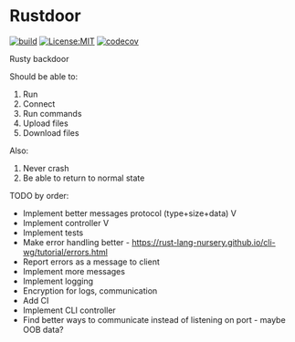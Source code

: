 # Rustdoor

[![build](https://travis-ci.org/talbor49/rustdoor.svg?branch=master)](https://travis-ci.org/talbor49/rustdoor)
[![License:MIT](https://img.shields.io/badge/License-MIT-yellow.svg)](https://opensource.org/licenses/MIT)
[![codecov](https://codecov.io/gh/talbor49/rustdoor/branch/master/graph/badge.svg)](https://codecov.io/gh/talbor49/rustdoor)

Rusty backdoor

Should be able to:

1. Run
2. Connect
3. Run commands
4. Upload files
5. Download files

Also:

1. Never crash
2. Be able to return to normal state

TODO by order:

- Implement better messages protocol (type+size+data) V
- Implement controller V
- Implement tests
- Make error handling better - https://rust-lang-nursery.github.io/cli-wg/tutorial/errors.html
- Report errors as a message to client
- Implement more messages
- Implement logging
- Encryption for logs, communication
- Add CI
- Implement CLI controller
- Find better ways to communicate instead of listening on port - maybe OOB data?
